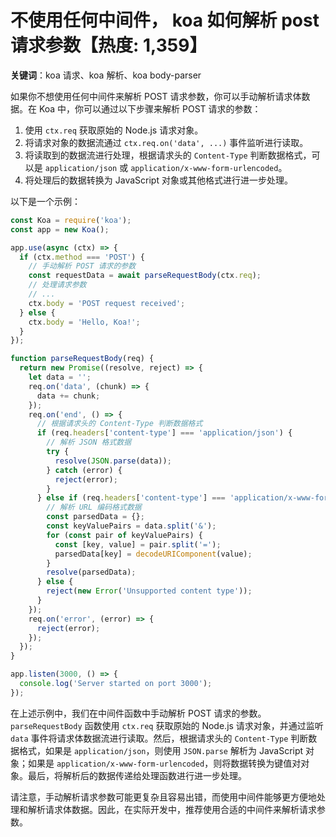 # 不使用任何中间件， koa 如何解析 post 请求参数【热度: 1,359】

**关键词**：koa 请求、koa 解析、koa body-parser

如果你不想使用任何中间件来解析 POST 请求参数，你可以手动解析请求体数据。在 Koa 中，你可以通过以下步骤来解析 POST 请求的参数：

1. 使用 `ctx.req` 获取原始的 Node.js 请求对象。
2. 将请求对象的数据流通过 `ctx.req.on('data', ...)` 事件监听进行读取。
3. 将读取到的数据流进行处理，根据请求头的 `Content-Type` 判断数据格式，可以是 `application/json` 或 `application/x-www-form-urlencoded`。
4. 将处理后的数据转换为 JavaScript 对象或其他格式进行进一步处理。

以下是一个示例：

```javascript
const Koa = require('koa');
const app = new Koa();

app.use(async (ctx) => {
  if (ctx.method === 'POST') {
    // 手动解析 POST 请求的参数
    const requestData = await parseRequestBody(ctx.req);
    // 处理请求参数
    // ...
    ctx.body = 'POST request received';
  } else {
    ctx.body = 'Hello, Koa!';
  }
});

function parseRequestBody(req) {
  return new Promise((resolve, reject) => {
    let data = '';
    req.on('data', (chunk) => {
      data += chunk;
    });
    req.on('end', () => {
      // 根据请求头的 Content-Type 判断数据格式
      if (req.headers['content-type'] === 'application/json') {
        // 解析 JSON 格式数据
        try {
          resolve(JSON.parse(data));
        } catch (error) {
          reject(error);
        }
      } else if (req.headers['content-type'] === 'application/x-www-form-urlencoded') {
        // 解析 URL 编码格式数据
        const parsedData = {};
        const keyValuePairs = data.split('&');
        for (const pair of keyValuePairs) {
          const [key, value] = pair.split('=');
          parsedData[key] = decodeURIComponent(value);
        }
        resolve(parsedData);
      } else {
        reject(new Error('Unsupported content type'));
      }
    });
    req.on('error', (error) => {
      reject(error);
    });
  });
}

app.listen(3000, () => {
  console.log('Server started on port 3000');
});
```

在上述示例中，我们在中间件函数中手动解析 POST 请求的参数。`parseRequestBody` 函数使用 `ctx.req` 获取原始的 Node.js 请求对象，并通过监听 `data` 事件将请求体数据流进行读取。然后，根据请求头的 `Content-Type` 判断数据格式，如果是 `application/json`，则使用 `JSON.parse` 解析为 JavaScript 对象；如果是 `application/x-www-form-urlencoded`，则将数据转换为键值对对象。最后，将解析后的数据传递给处理函数进行进一步处理。

请注意，手动解析请求参数可能更复杂且容易出错，而使用中间件能够更方便地处理和解析请求体数据。因此，在实际开发中，推荐使用合适的中间件来解析请求参数。